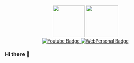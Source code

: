 <div id="header" align="center">
  <img src="https://media.giphy.com/media/M9gbBd9nbDrOTu1Mqx/giphy.gif" width="100"/>
  <img src="https://media.tenor.com/_DOBjnGspYAAAAAC/code-coding.gif" width="100"/>  
</div>

<div id="badges" align="center">
  <a href="https://www.linkedin.com/in/arydegtiar/" target="_blank">
    <img src="https://img.shields.io/badge/YouTube-red?style=for-the-badge&logo=youtube&logoColor=white" alt="Youtube Badge"/>
  </a>
  <a href="http://arydegtiar.com.ar/">
    <img src="https://img.shields.io/badge/Webside-orange?style=for-the-badge&logo=html5&logoColor=white" alt="WebPersonal Badge"/>
  </a>
</div>

### Hi there 👋

<!--
**AryDegtiar/AryDegtiar** is a ✨ _special_ ✨ repository because its `README.md` (this file) appears on your GitHub profile.

Here are some ideas to get you started:

- 🔭 I’m currently working on ...
- 🌱 I’m currently learning ...
- 👯 I’m looking to collaborate on ...
- 🤔 I’m looking for help with ...
- 💬 Ask me about ...
- 📫 How to reach me: ...
- 😄 Pronouns: ...
- ⚡ Fun fact: ...
-->
